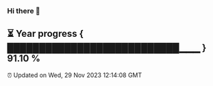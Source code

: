 ### Hi there 👋
⏳ Year progress { ███████████████████████████▁▁▁ } 91.10 %
---
⏰ Updated on Wed, 29 Nov 2023 12:14:08 GMT

